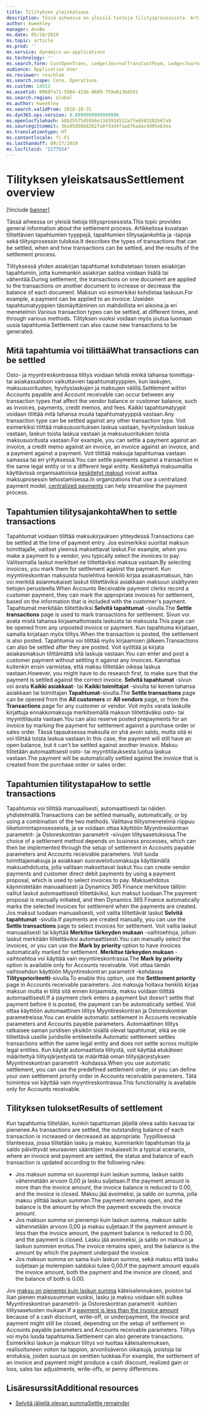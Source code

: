 ```yaml
---
title: Tilityksen yleiskatsaus
description: Tässä aiheessa on yleisiä tietoja tilitysprosessista. Artikkelissa kuvataan tilitettävien tapahtumien tyyppejä, tapahtumien tilitysajankohtia ja -tapoja sekä tilitysprosessin tuloksia.
author: kweekley
manager: AnnBe
ms.date: 05/10/2019
ms.topic: article
ms.prod: ''
ms.service: dynamics-ax-applications
ms.technology: ''
ms.search.form: CustOpenTrans, LedgerJournalTransCustPaym, LedgerJournalTransVendPaym, VendOpenTrans
audience: Application User
ms.reviewer: roschlom
ms.search.scope: Core, Operations
ms.custom: 14551
ms.assetid: 0968fa71-5984-415b-8689-759a0136d5d1
ms.search.region: Global
ms.author: kweekley
ms.search.validFrom: 2018-10-31
ms.dyn365.ops.version: 8.0999999999999996
ms.openlocfilehash: b8b25575d5956e1345934512a7fe6503202b67a9
ms.sourcegitcommit: 3ba95d50b8262fa0f43d4faad76adac4d05eb3ea
ms.translationtype: HT
ms.contentlocale: fi-FI
ms.lasthandoff: 09/27/2019
ms.locfileid: "2177554"
---
```

# <a name="settlement-overview"></a><span data-ttu-id="4402a-104">Tilityksen yleiskatsaus</span><span class="sxs-lookup"><span data-stu-id="4402a-104">Settlement overview</span></span>

[!include [banner](../includes/banner.md)]

<span data-ttu-id="4402a-105">Tässä aiheessa on yleisiä tietoja tilitysprosessista.</span><span class="sxs-lookup"><span data-stu-id="4402a-105">This topic provides general information about the settlement process.</span></span> <span data-ttu-id="4402a-106">Artikkelissa kuvataan tilitettävien tapahtumien tyyppejä, tapahtumien tilitysajankohtia ja -tapoja sekä tilitysprosessin tuloksia.</span><span class="sxs-lookup"><span data-stu-id="4402a-106">It describes the types of transactions that can be settled, when and how transactions can be settled, and the results of the settlement process.</span></span>

<span data-ttu-id="4402a-107">Tilityksessä yhden asiakirjan tapahtumat kohdistetaan toisen asiakirjan tapahtumiin, jotta kummankin asiakirjan saldoa voidaan lisätä tai vähentää.</span><span class="sxs-lookup"><span data-stu-id="4402a-107">During settlement, the transactions on one document are applied to the transactions on another document to increase or decrease the balance of each document.</span></span> <span data-ttu-id="4402a-108">Maksun voi esimerkiksi kohdistaa laskuun.</span><span class="sxs-lookup"><span data-stu-id="4402a-108">For example, a payment can be applied to an invoice.</span></span> <span data-ttu-id="4402a-109">Useiden tapahtumatyyppien täsmäyttäminen on mahdollista eri aikoina ja eri menetelmin.</span><span class="sxs-lookup"><span data-stu-id="4402a-109">Various transaction types can be settled, at different times, and through various methods.</span></span> <span data-ttu-id="4402a-110">Tilityksen vuoksi voidaan myös joutua luomaan uusia tapahtumia.</span><span class="sxs-lookup"><span data-stu-id="4402a-110">Settlement can also cause new transactions to be generated.</span></span>

## <a name="what-transactions-can-be-settled"></a><span data-ttu-id="4402a-111">Mitä tapahtumia voi tilittää</span><span class="sxs-lookup"><span data-stu-id="4402a-111">What transactions can be settled</span></span>
<span data-ttu-id="4402a-112">Osto- ja myyntireskontrassa tilitys voidaan tehdä minkä tahansa toimittaja- tai asiakassaldoon vaikuttavien tapahtumatyyppien, kun laskujen, maksusuoritusten, hyvityslaskujen ja maksujen välillä.</span><span class="sxs-lookup"><span data-stu-id="4402a-112">Settlement within Accounts payable and Account receivable can occur between any transaction types that affect the vendor balance or customer balance, such as invoices, payments, credit memos, and fees.</span></span> <span data-ttu-id="4402a-113">Kaikki tapahtumatyypit voidaan tilittää mitä tahansa muuta tapahtumatyyppiä vastaan.</span><span class="sxs-lookup"><span data-stu-id="4402a-113">Any transaction type can be settled against any other transaction type.</span></span> <span data-ttu-id="4402a-114">Voit esimerkiksi tilittää maksusuorituksen laskua vastaan, hyvityslaskun laskua vastaan, laskun toista laskua vastaan ja maksusuorituksen toista maksusuoritusta vastaan.</span><span class="sxs-lookup"><span data-stu-id="4402a-114">For example, you can settle a payment against an invoice, a credit memo against an invoice, an invoice against an invoice, and a payment against a payment.</span></span> <span data-ttu-id="4402a-115">Voit tilittää maksuja tapahtumaa vastaan samassa tai eri yrityksessä.</span><span class="sxs-lookup"><span data-stu-id="4402a-115">You can settle payments against a transaction in the same legal entity or in a different legal entity.</span></span> <span data-ttu-id="4402a-116">Keskitettyä maksumallia käyttävissä organisaatioissa [keskitetyt maksut](set-up-centralized-payments.md) voivat auttaa maksuprosessin tehostamisessa.</span><span class="sxs-lookup"><span data-stu-id="4402a-116">In organizations that use a centralized payment model, [centralized payments](set-up-centralized-payments.md) can help streamline the payment process.</span></span>

## <a name="when-to-settle-transactions"></a><span data-ttu-id="4402a-117">Tapahtumien tilitysajankohta</span><span class="sxs-lookup"><span data-stu-id="4402a-117">When to settle transactions</span></span>
<span data-ttu-id="4402a-118">Tapahtumat voidaan tilittää maksukirjauksen yhteydessä.</span><span class="sxs-lookup"><span data-stu-id="4402a-118">Transactions can be settled at the time of payment entry.</span></span> <span data-ttu-id="4402a-119">Jos esimerkiksi suoritat maksun toimittajalle, valitset yleensä maksettavat laskut.</span><span class="sxs-lookup"><span data-stu-id="4402a-119">For example, when you make a payment to a vendor, you typically select the invoices to pay.</span></span> <span data-ttu-id="4402a-120">Valitsemalla laskut merkitset ne tilitettäviksi maksua vastaan.</span><span class="sxs-lookup"><span data-stu-id="4402a-120">By selecting invoices, you mark them for settlement against the payment.</span></span> <span data-ttu-id="4402a-121">Kun myyntireskontran maksuista huolehtiva henkilö kirjaa asiakasmaksun, hän voi merkitä asianmukaiset laskut tilitettäviksi asiakkaan maksuun sisältyvien tietojen perusteella.</span><span class="sxs-lookup"><span data-stu-id="4402a-121">When Accounts Receivable payment clerks record a customer payment, they can mark the appropriate invoices for settlement, based on the information that is included with the customer's payment.</span></span> <span data-ttu-id="4402a-122">Tapahtumat merkitään tilitettäviksi **Selvitä tapahtumat** -sivulla.</span><span class="sxs-lookup"><span data-stu-id="4402a-122">The **Settle transactions** page is used to mark transactions for settlement.</span></span> <span data-ttu-id="4402a-123">Sivun voi avata mistä tahansa kirjaamattomasta laskusta tai maksusta.</span><span class="sxs-lookup"><span data-stu-id="4402a-123">This page can be opened from any unposted invoice or payment.</span></span> <span data-ttu-id="4402a-124">Kun tapahtuma kirjataan, samalla kirjataan myös tilitys.</span><span class="sxs-lookup"><span data-stu-id="4402a-124">When the transaction is posted, the settlement is also posted.</span></span> <span data-ttu-id="4402a-125">Tapahtumia voi tilittää myös kirjaamisen jälkeen.</span><span class="sxs-lookup"><span data-stu-id="4402a-125">Transactions can also be settled after they are posted.</span></span> <span data-ttu-id="4402a-126">Voit syöttää ja kirjata asiakasmaksun tilittämättä sitä laskuja vastaan.</span><span class="sxs-lookup"><span data-stu-id="4402a-126">You can enter and post a customer payment without settling it against any invoices.</span></span> <span data-ttu-id="4402a-127">Kannattaa kuitenkin ensin varmistaa, että maksu tilitetään oikeaa laskua vastaan.</span><span class="sxs-lookup"><span data-stu-id="4402a-127">However, you might have to do research first, to make sure that the payment is settled against the correct invoice.</span></span> <span data-ttu-id="4402a-128">**Selvitä tapahtumat** -sivun voi avata **Kaikki asiakkaat**- tai **Kaikki toimittajat** -sivulta tai kenen tahansa asiakkaan tai toimittajan **Tapahtumat**-sivulta.</span><span class="sxs-lookup"><span data-stu-id="4402a-128">The **Settle transactions** page can be opened from the **All customers** or **All vendors** page, or from the **Transactions** page for any customer or vendor.</span></span> <span data-ttu-id="4402a-129">Voit myös varata laskulle kirjattuja ennakkomaksuja merkitsemällä maksun tilitettäväksi osto- tai myyntitilausta vastaan.</span><span class="sxs-lookup"><span data-stu-id="4402a-129">You can also reserve posted prepayments for an invoice by marking the payment for settlement against a purchase order or sales order.</span></span> <span data-ttu-id="4402a-130">Tässä tapauksessa maksulla on yhä avoin saldo, mutta sitä ei voi tilittää toista laskua vastaan.</span><span class="sxs-lookup"><span data-stu-id="4402a-130">In this case, the payment will still have an open balance, but it can't be settled against another invoice.</span></span> <span data-ttu-id="4402a-131">Maksu tilitetään automaattisesti osto- tai myyntitilauksesta luotua laskua vastaan.</span><span class="sxs-lookup"><span data-stu-id="4402a-131">The payment will be automatically settled against the invoice that is created from the purchase order or sales order.</span></span>

## <a name="how-to-settle-transactions"></a><span data-ttu-id="4402a-132">Tapahtumien tilitystapa</span><span class="sxs-lookup"><span data-stu-id="4402a-132">How to settle transactions</span></span>
<span data-ttu-id="4402a-133">Tapahtumia voi tilittää manuaalisesti, automaattisesti tai näiden yhdistelmällä.</span><span class="sxs-lookup"><span data-stu-id="4402a-133">Transactions can be settled manually, automatically, or by using a combination of the two methods.</span></span> <span data-ttu-id="4402a-134">Valittava tilitysmenetelmä riippuu liiketoimintaprosesseista, ja se voidaan ottaa käyttöön Myyntireskontran parametrit- ja Ostoreskontran parametrit -sivujen tilitysasetuksissa.</span><span class="sxs-lookup"><span data-stu-id="4402a-134">The choice of a settlement method depends on business processes, which can then be implemented through the setup of settlement in Accounts payable parameters and Accounts receivable parameters.</span></span> <span data-ttu-id="4402a-135">Voit luoda toimittajamaksuja ja asiakkaan suoraveloitusmaksuja käyttämällä maksuehdotusta, jolla valitaan maksettavat laskut.</span><span class="sxs-lookup"><span data-stu-id="4402a-135">You can create vendor payments and customer direct debit payments by using a payment proposal, which is used to select invoices to pay.</span></span> <span data-ttu-id="4402a-136">Maksuehdotus käynnistetään manuaalisesti ja Dynamics 365 Finance merkitsee tällöin valitut laskut automaattisesti tilitettäviksi, kun maksut luodaan.</span><span class="sxs-lookup"><span data-stu-id="4402a-136">The payment proposal is manually initiated, and then Dynamics 365 Finance automatically marks the selected invoices for settlement when the payments are created.</span></span> <span data-ttu-id="4402a-137">Jos maksut luodaan manuaalisesti, voit valita tilitettävät laskut **Selvitä tapahtumat** -sivulla.</span><span class="sxs-lookup"><span data-stu-id="4402a-137">If payments are created manually, you can use the **Settle transactions** page to select invoices for settlement.</span></span> <span data-ttu-id="4402a-138">Voit valita laskut manuaalisesti tai käyttää **Merkitse tärkeyden mukaan** -vaihtoehtoja, jolloin laskut merkitään tilitettäviksi automaattisesti.</span><span class="sxs-lookup"><span data-stu-id="4402a-138">You can manually select the invoices, or you can use the **Mark by priority** option to have invoices automatically marked for settlement.</span></span> <span data-ttu-id="4402a-139">**Merkitse tärkeyden mukaan** -vaihtoehtoa voi käyttää vain myyntireskontrassa.</span><span class="sxs-lookup"><span data-stu-id="4402a-139">The **Mark by priority** option is available only for Accounts receivable.</span></span> <span data-ttu-id="4402a-140">Voit ottaa tämän vaihtoehdon käyttöön Myyntireskontran parametrit -kohdassa **Tilitysprioriteetti**-sivulla.</span><span class="sxs-lookup"><span data-stu-id="4402a-140">To enable this option, use the **Settlement priority** page in Accounts receivable parameters.</span></span> <span data-ttu-id="4402a-141">Jos maksuja hoitava henkilö kirjaa maksun mutta ei tilitä sitä ennen kirjaamista, maksu voidaan tilittää automaattisesti.</span><span class="sxs-lookup"><span data-stu-id="4402a-141">If a payment clerk enters a payment but doesn’t settle that payment before it is posted, the payment can be automatically settled.</span></span> <span data-ttu-id="4402a-142">Voit ottaa käyttöön automaattinen tilitys Myyntireskontran ja Ostoreskontran parametreissa.</span><span class="sxs-lookup"><span data-stu-id="4402a-142">You can enable automatic settlement in Accounts receivable parameters and Accounts payable parameters.</span></span> <span data-ttu-id="4402a-143">Automaattinen tilitys ratkaisee saman juridisen yksikön sisällä olevat tapahtumat, eikä se ole tilitettävä useille juridisille entiteeteille.</span><span class="sxs-lookup"><span data-stu-id="4402a-143">Automatic settlement settles transactions within the same legal entity and does not settle across multiple legal entities.</span></span> <span data-ttu-id="4402a-144">Kun käytät automaattista tilitystä, voit käyttää etukäteen määritettyä tilitysjärjestystä tai määrittää oman tilitysjärjestyksen Myyntireskontran parametrit -kohdassa.</span><span class="sxs-lookup"><span data-stu-id="4402a-144">When you use automatic settlement, you can use the predefined settlement order, or you can define your own settlement priority order in Accounts receivable parameters.</span></span> <span data-ttu-id="4402a-145">Tätä toimintoa voi käyttää vain myyntireskontrassa.</span><span class="sxs-lookup"><span data-stu-id="4402a-145">This functionality is available only for Accounts receivable.</span></span>

## <a name="results-of-settlement"></a><span data-ttu-id="4402a-146">Tilityksen tulokset</span><span class="sxs-lookup"><span data-stu-id="4402a-146">Results of settlement</span></span>
<span data-ttu-id="4402a-147">Kun tapahtumia tilitetään, kunkin tapahtuman jäljellä oleva saldo kasvaa tai pienenee.</span><span class="sxs-lookup"><span data-stu-id="4402a-147">As transactions are settled, the outstanding balance of each transaction is increased or decreased as appropriate.</span></span> <span data-ttu-id="4402a-148">Tyypillisessä tilanteessa, jossa tilitetään lasku ja maksu, kummankin tapahtuman tila ja saldo päivittyvät seuraavien sääntöjen mukaisesti:</span><span class="sxs-lookup"><span data-stu-id="4402a-148">In a typical scenario, where an invoice and payment are settled, the status and balance of each transaction is updated according to the following rules:</span></span>

-   <span data-ttu-id="4402a-149">Jos maksun summa on suurempi kuin laskun summa, laskun saldo vähennetään arvoon 0,00 ja lasku suljetaan.</span><span class="sxs-lookup"><span data-stu-id="4402a-149">If the payment amount is more than the invoice amount, the invoice balance is reduced to 0.00, and the invoice is closed.</span></span> <span data-ttu-id="4402a-150">Maksu jää avoimeksi, ja saldo on summa, jolla maksu ylittää laskun summan.</span><span class="sxs-lookup"><span data-stu-id="4402a-150">The payment remains open, and the balance is the amount by which the payment exceeds the invoice amount.</span></span>
-   <span data-ttu-id="4402a-151">Jos maksun summa on pienempi kuin laskun summa, maksun saldo vähennetään arvoon 0,00 ja maksu suljetaan.</span><span class="sxs-lookup"><span data-stu-id="4402a-151">If the payment amount is less than the invoice amount, the payment balance is reduced to 0.00, and the payment is closed.</span></span> <span data-ttu-id="4402a-152">Lasku jää avoimeksi, ja saldo on maksun ja laskun summien erotus.</span><span class="sxs-lookup"><span data-stu-id="4402a-152">The invoice remains open, and the balance is the amount by which the payment underpaid the invoice.</span></span>
-   <span data-ttu-id="4402a-153">Jos maksun summa on sama kuin laskun summa, sekä maksu että lasku suljetaan ja molempien saldoksi tulee 0,00.</span><span class="sxs-lookup"><span data-stu-id="4402a-153">If the payment amount equals the invoice amount, both the payment and the invoice are closed, and the balance of both is 0.00.</span></span>

<span data-ttu-id="4402a-154">Jos [maksu on pienempi kuin laskun summa](../accounts-payable/vendor-payments-partial-amount.md) käteisalennuksen, poiston tai liian pienen maksusumman vuoksi, lasku ja maksu voidaan silti sulkea Myyntireskontran parametrit- ja Ostoreskontran parametrit -kohtien tilitysasetusten mukaan.</span><span class="sxs-lookup"><span data-stu-id="4402a-154">If a [payment is less than the invoice amount](../accounts-payable/vendor-payments-partial-amount.md) because of a cash discount, write-off, or underpayment, the invoice and payment might still be closed, depending on the setup of settlement in Accounts payable parameters and Accounts receivable parameters.</span></span> <span data-ttu-id="4402a-155">Tilitys voi myös luoda tapahtumia.</span><span class="sxs-lookup"><span data-stu-id="4402a-155">Settlement can also generate transactions.</span></span> <span data-ttu-id="4402a-156">Esimerkiksi laskun ja maksun tilitys voi tuottaa käteisalennuksen, realisoituneen voiton tai tappion, arvonlisäveron oikaisuja, poistoja tai erotuksia, joiden suuruus on senttien luokkaa.</span><span class="sxs-lookup"><span data-stu-id="4402a-156">For example, the settlement of an invoice and payment might produce a cash discount, realized gain or loss, sales tax adjustments, write-offs, or penny differences.</span></span>


## <a name="additional-resources"></a><span data-ttu-id="4402a-157">Lisäresurssit</span><span class="sxs-lookup"><span data-stu-id="4402a-157">Additional resources</span></span>
- [<span data-ttu-id="4402a-158">Selvitä jäljellä olevan summa</span><span class="sxs-lookup"><span data-stu-id="4402a-158">Settle remainder</span></span>](settle-remainder.md)


